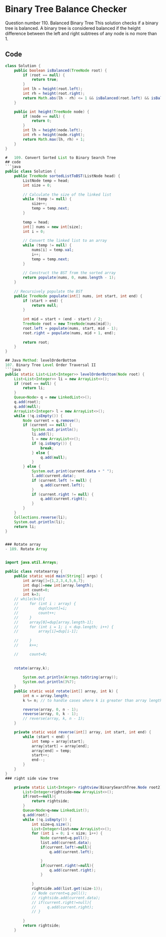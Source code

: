 # Binary Tree Balance Checker
Question number 110. Balanced Binary Tree
This solution checks if a binary tree is balanced. A binary tree is considered balanced if the height difference between the left and right subtrees of any node is no more than 1.

## Code

```java
class Solution {
    public boolean isBalanced(TreeNode root) {
        if (root == null) {
            return true;
        }
        int lh = height(root.left);
        int rh = height(root.right);
        return Math.abs(lh - rh) <= 1 && isBalanced(root.left) && isBalanced(root.right);
    }

    public int height(TreeNode node) {
        if (node == null) {
            return 0;
        }
        int lh = height(node.left);
        int rh = height(node.right);
        return Math.max(lh, rh) + 1;
    }
}

#   109. Convert Sorted List to Binary Search Tree
## code
```java
public class Solution {
    public TreeNode sortedListToBST(ListNode head) {
        ListNode temp = head;
        int size = 0;
        
        // Calculate the size of the linked list
        while (temp != null) {
            size++;
            temp = temp.next;
        }
        
        temp = head;
        int[] nums = new int[size];
        int i = 0;
        
        // Convert the linked list to an array
        while (temp != null) {
            nums[i] = temp.val;
            i++;
            temp = temp.next;
        }
        
        // Construct the BST from the sorted array
        return populate(nums, 0, nums.length - 1);
    }
    
    // Recursively populate the BST
    public TreeNode populate(int[] nums, int start, int end) {
        if (start > end) {
            return null;
        }
        
        int mid = start + (end - start) / 2;
        TreeNode root = new TreeNode(nums[mid]);
        root.left = populate(nums, start, mid - 1);
        root.right = populate(nums, mid + 1, end);
        
        return root;
    }
}

## Java Method: levelOrderBottom
107. Binary Tree Level Order Traversal II
```java
public static List<List<Integer>> levelOrderBottom(Node root) {
    List<List<Integer>> li = new ArrayList<>();
    if (root == null) {
        return li;
    }
    Queue<Node> q = new LinkedList<>();
    q.add(root);
    q.add(null);
    ArrayList<Integer> l = new ArrayList<>();
    while (!q.isEmpty()) {
        Node current = q.remove();
        if (current == null) {
            System.out.println();
            li.add(l);
            l = new ArrayList<>();
            if (q.isEmpty()) {
                break;
            } else {
                q.add(null);
            }
        } else {
            System.out.print(current.data + " ");
            l.add(current.data);
            if (current.left != null) {
                q.add(current.left);
            }
            if (current.right != null) {
                q.add(current.right);
            }
        }
    }
    Collections.reverse(li);
    System.out.println(li);
    return li;
}


### Rotate array
- 189. Rotate Array


import java.util.Arrays;

public class rotatearray {
    public static void main(String[] args) {
        int array[]={1,2,3,4,5,6,7};
        int dup[]=new int[array.length];
        int count=0;
        int k=3;
    // while(k<3){
    //     for (int i : array) {
    //         dup[count]=i;
    //         count++;
    //     }
    //     array[0]=dup[array.length-1];
    //     for (int i = 1; i < dup.length; i++) {
    //         array[i]=dup[i-1];
            
    //     }
    //     k++;

    //     count=0;
    
        
    rotate(array,k);
      
        System.out.println(Arrays.toString(array));
        System.out.println(3%7);
    }
    public static void rotate(int[] array, int k) {
        int n = array.length;
        k %= n; // to handle cases where k is greater than array length

        reverse(array, 0, n - 1);
        reverse(array, 0, k - 1);
        // reverse(array, k, n - 1);
    }

    private static void reverse(int[] array, int start, int end) {
        while (start < end) {
            int temp = array[start];
            array[start] = array[end];
            array[end] = temp;
            start++;
            end--;
        }
    }
}
### right side view tree

    private static List<Integer> rightview(BinarySearchTree.Node root2) {
        List<Integer>rightside=new ArrayList<>();
        if(root==null){
            return rightside;
        }
        Queue<Node>q=new LinkedList();
        q.add(root);
        while (!q.isEmpty()) {
            int size=q.size();
            List<Integer>list=new ArrayList<>();
            for (int i = 0; i < size; i++) {
                Node current=q.poll();
                list.add(current.data);
                if(current.left!=null){
                    q.add(current.left);

                }
                if(current.right!=null){
                    q.add(current.right);
                }
                
            }
            rightside.add(list.get(size-1));
            // Node current=q.poll();
            // rightside.add(current.data);
            // if(current.right!=null){
            //     q.add(current.right);
            // }
            
        }
        return rightside;
    }